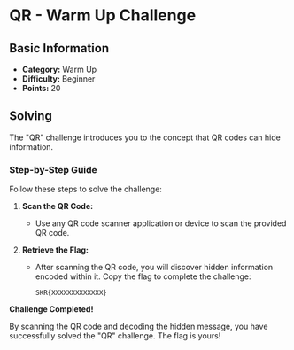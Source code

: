 # QR - Warm Up Challenge

## Basic Information
- **Category:** Warm Up
- **Difficulty:** Beginner
- **Points:** 20

## Solving
The "QR" challenge introduces you to the concept that QR codes can hide information.

### Step-by-Step Guide

Follow these steps to solve the challenge:

1. **Scan the QR Code:**
   - Use any QR code scanner application or device to scan the provided QR code.

2. **Retrieve the Flag:**
   - After scanning the QR code, you will discover hidden information encoded within it. Copy the flag to complete the challenge:
     ```
     SKR{XXXXXXXXXXXXX}
     ```

**Challenge Completed!**

By scanning the QR code and decoding the hidden message, you have successfully solved the "QR" challenge. The flag is yours!
